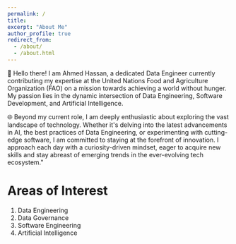 ```yaml
---
permalink: /
title:
excerpt: "About Me"
author_profile: true
redirect_from: 
  - /about/
  - /about.html
---
```

👋 Hello there! I am Ahmed Hassan, a dedicated Data Engineer currently contributing my expertise at the United Nations Food and Agriculture Organization (FAO) on a mission towards achieving a world without hunger. My passion lies in the dynamic intersection of Data Engineering, Software Development, and Artificial Intelligence.

🌐 Beyond my current role, I am deeply enthusiastic about exploring the vast landscape of technology. Whether it's delving into the latest advancements in AI, the best practices of Data Engineering, or experimenting with cutting-edge software, I am committed to staying at the forefront of innovation. I approach each day with a curiosity-driven mindset, eager to acquire new skills and stay abreast of emerging trends in the ever-evolving tech ecosystem."

Areas of Interest
=================

1. Data Engineering
2. Data Governance
3. Software Engineering
4. Artificial Intelligence
